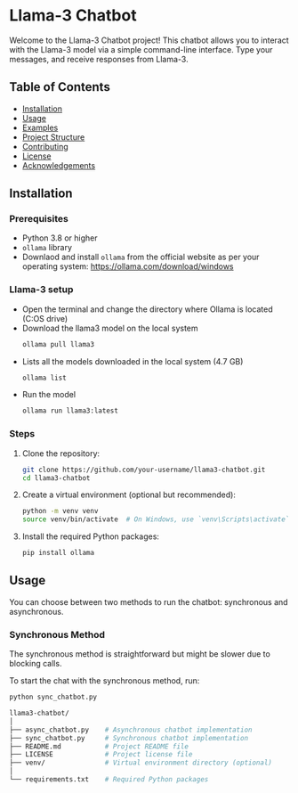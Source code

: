 # Llama-3 Chatbot

Welcome to the Llama-3 Chatbot project! This chatbot allows you to interact with the Llama-3 model via a simple command-line interface. Type your messages, and receive responses from Llama-3.

## Table of Contents

- [Installation](#installation)
- [Usage](#usage)
- [Examples](#examples)
- [Project Structure](#project-structure)
- [Contributing](#contributing)
- [License](#license)
- [Acknowledgements](#acknowledgements)

## Installation

### Prerequisites

- Python 3.8 or higher
- `ollama` library
- Downlaod and install `ollama` from the official website as per your operating system: https://ollama.com/download/windows

### Llama-3 setup
- Open the terminal and change the directory where Ollama is located (C:OS drive)
- Download the llama3 model on the local system
  ```sh
  ollama pull llama3
  ```
- Lists all the models downloaded in the local system (4.7 GB)
  ```sh
  ollama list
  ```
- Run the model
  ```sh
  ollama run llama3:latest
  ```
  

### Steps

1. Clone the repository:
    ```sh
    git clone https://github.com/your-username/llama3-chatbot.git
    cd llama3-chatbot
    ```

2. Create a virtual environment (optional but recommended):
    ```sh
    python -m venv venv
    source venv/bin/activate  # On Windows, use `venv\Scripts\activate`
    ```

3. Install the required Python packages:
    ```sh
    pip install ollama
    ```

## Usage

You can choose between two methods to run the chatbot: synchronous and asynchronous.

### Synchronous Method

The synchronous method is straightforward but might be slower due to blocking calls.

To start the chat with the synchronous method, run:

```sh
python sync_chatbot.py

llama3-chatbot/
│
├── async_chatbot.py    # Asynchronous chatbot implementation
├── sync_chatbot.py     # Synchronous chatbot implementation
├── README.md           # Project README file
├── LICENSE             # Project license file
├── venv/               # Virtual environment directory (optional)
│
└── requirements.txt    # Required Python packages

